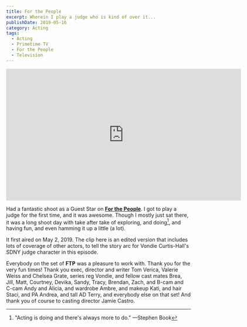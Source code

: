 ```yaml
---
title: For the People
excerpt: Wherein I play a judge who is kind of over it...
publishDate: 2019-05-16
category: Acting
tags:
  - Acting
  - Primetime TV
  - For the People
  - Television
---
```


<iframe src="https://player.vimeo.com/video/392481613?portrait=0" width="640" height="360" frameborder="0" allow="autoplay; fullscreen" allowfullscreen></iframe>

Had a fantastic shoot as a Guest Star on [**For the People**](https://abc.go.com/shows/for-the-people). I got to play a judge for the first time, and it was awesome. Though I mostly just sat there, it was a long shoot day with take after take of exploring, and doing[^1], and having fun, and even hamming it up a little (a lot).

It first aired on May 2, 2019. The clip here is an edited version that includes lots of coverage of other actors, to tell the story arc for Vondie Curtis-Hall&#039;s SDNY judge character in this episode.

Everybody on the set of **FTP** was a pleasure to work with. Thank you for the very fun times! Thank you exec, director and writer Tom Verica, Valerie Weiss and Chelsea Grate, series reg Vondie, and fellow cast mates Brea, Jill, Matt, Courtney, Devika, Sandy, Tracy, Brendan, Zach, and B-cam and C-cam Andy and Alicia, and wardrobe Ambre, and makeup Kati, and hair Staci, and PA Andrea, and tall AD Terry, and everybody else on that set! And thank you of course to casting director Jamie Castro.

[^1]: "Acting is doing and there's always more to do." —Stephen Book
